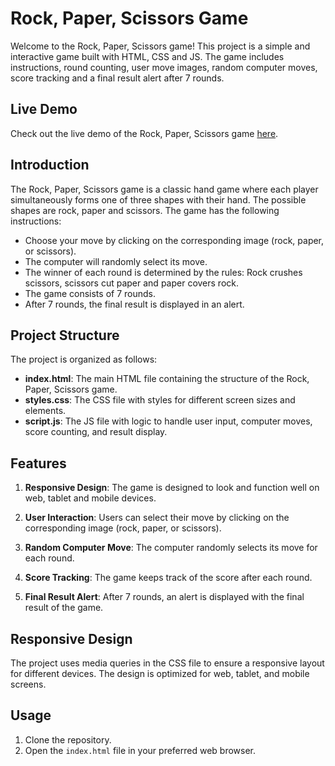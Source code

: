 # Rock, Paper, Scissors Game

Welcome to the Rock, Paper, Scissors game! This project is a simple and interactive game built with HTML, CSS and JS. The game includes instructions, round counting, user move images, random computer moves, score tracking and a final result alert after 7 rounds.

## Live Demo

Check out the live demo of the Rock, Paper, Scissors game [here](#insert-live-demo-link).

## Introduction

The Rock, Paper, Scissors game is a classic hand game where each player simultaneously forms one of three shapes with their hand. The possible shapes are rock, paper and scissors. The game has the following instructions:

- Choose your move by clicking on the corresponding image (rock, paper, or scissors).
- The computer will randomly select its move.
- The winner of each round is determined by the rules: Rock crushes scissors, scissors cut paper and paper covers rock.
- The game consists of 7 rounds.
- After 7 rounds, the final result is displayed in an alert.

## Project Structure

The project is organized as follows:

- **index.html**: The main HTML file containing the structure of the Rock, Paper, Scissors game.
- **styles.css**: The CSS file with styles for different screen sizes and elements.
- **script.js**: The JS file with logic to handle user input, computer moves, score counting, and result display.

## Features

1. **Responsive Design**: The game is designed to look and function well on web, tablet and mobile devices.

2. **User Interaction**: Users can select their move by clicking on the corresponding image (rock, paper, or scissors).

3. **Random Computer Move**: The computer randomly selects its move for each round.

4. **Score Tracking**: The game keeps track of the score after each round.

5. **Final Result Alert**: After 7 rounds, an alert is displayed with the final result of the game.

## Responsive Design

The project uses media queries in the CSS file to ensure a responsive layout for different devices. The design is optimized for web, tablet, and mobile screens.

## Usage

1. Clone the repository.
2. Open the `index.html` file in your preferred web browser.
